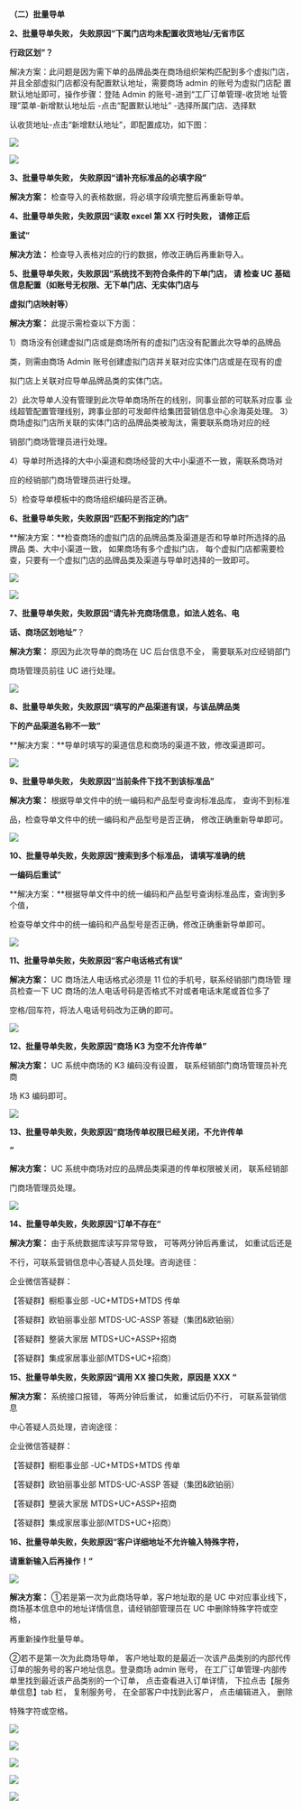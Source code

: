 ﻿
**（二）批量导单**


**2、批量导单失败， 失败原因“下属门店均未配置收货地址/无省市区**

**行政区划”？**

解决方案：此问题是因为需下单的品牌品类在商场组织架构匹配到多个虚拟门店， 并且全部虚拟门店都没有配置默认地址，需要商场 admin 的账号为虚拟门店配   置默认地址即可，操作步骤：登陆 Admin 的账号-进到“工厂订单管理-收货地   址管理”菜单-新增默认地址后 -点击“配置默认地址” -选择所属门店、选择默

认收货地址-点击“新增默认地址”，即配置成功，如下图：

![](Aspose.Words.ccc279fb-21b6-4d82-a8ba-cca70c0b3a4e.001.jpeg)


![](Aspose.Words.ccc279fb-21b6-4d82-a8ba-cca70c0b3a4e.002.jpeg)




<a name="bookmark86"></a>**3、批量导单失败， 失败原因“请补充标准品的必填字段”**

**解决方案：**  检查导入的表格数据，将必填字段填完整后再重新导单。

<a name="bookmark87"></a>**4、批量导单失败，失败原因“读取 excel 第 XX 行时失败， 请修正后**

**重试“**

**解决方法：**  检查导入表格对应的行的数据，修改正确后再重新导入。

<a name="bookmark88"></a>**5、批量导单失败，失败原因“系统找不到符合条件的下单门店， 请 检查 UC 基础信息配置（如账号无权限、无下单门店、无实体门店与**

**虚拟门店映射等）**

**解决方案：**    此提示需检查以下方面：

1）商场没有创建虚拟门店或是商场所有的虚拟门店没有配置此次导单的品牌品

类，则需由商场 Admin 账号创建虚拟门店并关联对应实体门店或是在现有的虚


拟门店上关联对应导单品牌品类的实体门店。

2）此次导单人没有管理到此次导单商场所在的线别，同事业部的可联系对应事  业线超管配置管理线别，跨事业部的可发邮件给集团营销信息中心余海英处理。 3）商场虚拟门店所关联的实体门店的品牌品类被淘汰，需要联系商场对应的经

销部门商场管理员进行处理。

4）导单时所选择的大中小渠道和商场经营的大中小渠道不一致，需联系商场对

应的经销部门商场管理员进行处理。

5）检查导单模板中的商场组织编码是否正确。

<a name="bookmark89"></a>**6、批量导单失败，失败原因“匹配不到指定的门店”**

**解决方案：**检查商场的虚拟门店的品牌品类及渠道是否和导单时所选择的品牌品 类、大中小渠道一致， 如果商场有多个虚拟门店，  每个虚拟门店都需要检查，只要有一个虚拟门店的品牌品类及渠道与导单时选择的一致即可。

![](Aspose.Words.ccc279fb-21b6-4d82-a8ba-cca70c0b3a4e.003.jpeg)


![](Aspose.Words.ccc279fb-21b6-4d82-a8ba-cca70c0b3a4e.004.jpeg)

<a name="bookmark90"></a>**7、批量导单失败，失败原因“请先补充商场信息，如法人姓名、电**

**话、商场区划地址”**？

**解决方案：**  原因为此次导单的商场在 UC 后台信息不全，  需要联系对应经销部门

商场管理员前往 UC 进行处理。

![](Aspose.Words.ccc279fb-21b6-4d82-a8ba-cca70c0b3a4e.005.jpeg)


<a name="bookmark91"></a>**8、批量导单失败，失败原因“填写的产品渠道有误，与该品牌品类**

**下的产品渠道名称不一致”**

**解决方案：**导单时填写的渠道信息和商场的渠道不致，修改渠道即可。

![](Aspose.Words.ccc279fb-21b6-4d82-a8ba-cca70c0b3a4e.003.jpeg)




<a name="bookmark92"></a>**9、批量导单失败， 失败原因“当前条件下找不到该标准品”**

**解决方案：** 根据导单文件中的统一编码和产品型号查询标准品库， 查询不到标准

品，检查导单文件中的统一编码和产品型号是否正确， 修改正确重新导单即可。

![](Aspose.Words.ccc279fb-21b6-4d82-a8ba-cca70c0b3a4e.006.jpeg)




<a name="bookmark93"></a>**10、批量导单失败，失败原因“搜索到多个标准品， 请填写准确的统**

**一编码后重试”**

**解决方案：**根据导单文件中的统一编码和产品型号查询标准品库，查询到多个值，


检查导单文件中的统一编码和产品型号是否正确，修改正确重新导单即可。

![](Aspose.Words.ccc279fb-21b6-4d82-a8ba-cca70c0b3a4e.006.jpeg)

<a name="bookmark94"></a>**11、批量导单失败，失败原因“客户电话格式有误”**

**解决方案：**  UC 商场法人电话格式必须是 11 位的手机号，联系经销部门商场管 理员检查一下 UC 商场的法人电话号码是否格式不对或者电话末尾或首位多了

空格/回车符，将法人电话号码改为正确的即可。

![](Aspose.Words.ccc279fb-21b6-4d82-a8ba-cca70c0b3a4e.007.jpeg)




<a name="bookmark95"></a>**12、批量导单失败，失败原因“商场 K3 为空不允许传单”**

**解决方案：** UC 系统中商场的 K3 编码没有设置， 联系经销部门商场管理员补充商

场 K3 编码即可。


![](Aspose.Words.ccc279fb-21b6-4d82-a8ba-cca70c0b3a4e.008.jpeg)




<a name="bookmark96"></a>**13、批量导单失败，失败原因“商场传单权限已经关闭，不允许传单**

**“**

**解决方案：**  UC 系统中商场对应的品牌品类渠道的传单权限被关闭，  联系经销部

门商场管理员处理。

![](Aspose.Words.ccc279fb-21b6-4d82-a8ba-cca70c0b3a4e.009.jpeg)

<a name="bookmark97"></a>**14、批量导单失败，失败原因“订单不存在“**

**解决方案：** 由于系统数据库读写异常导致，  可等两分钟后再重试，  如重试后还是

不行，可联系营销信息中心答疑人员处理。咨询途径：

企业微信答疑群：

【答疑群】橱柜事业部 -UC+MTDS+MTDS 传单

【答疑群】欧铂丽事业部 MTDS-UC-ASSP 答疑（集团&欧铂丽）

【答疑群】整装大家居 MTDS+UC+ASSP+招商


【答疑群】集成家居事业部(MTDS+UC+招商）




<a name="bookmark98"></a>**15、批量导单失败，失败原因“调用 XX 接口失败，原因是 XXX “**

**解决方案：**  系统接口报错，  等两分钟后重试，  如重试后仍不行，  可联系营销信息

中心答疑人员处理，咨询途径：

企业微信答疑群：

【答疑群】橱柜事业部 -UC+MTDS+MTDS 传单

【答疑群】欧铂丽事业部 MTDS-UC-ASSP 答疑（集团&欧铂丽）

【答疑群】整装大家居 MTDS+UC+ASSP+招商

【答疑群】集成家居事业部(MTDS+UC+招商）




<a name="bookmark99"></a>**16、批量导单失败，失败原因“客户详细地址不允许输入特殊字符，**

**请重新输入后再操作！“**

![](Aspose.Words.ccc279fb-21b6-4d82-a8ba-cca70c0b3a4e.010.jpeg)

**解决方案：**  ①若是第一次为此商场导单，客户地址取的是  UC  中对应事业线下， 商场基本信息中的地址详情信息，请经销部管理员在 UC 中删除特殊字符或空格，

再重新操作批量导单。


②若不是第一次为此商场导单， 客户地址取的是最近一次该产品类别的内部代传 订单的服务号的客户地址信息。登录商场 admin 账号， 在工厂订单管理-内部传 单里找到最近该产品类别的一个订单， 点击查看进入订单详情，  下拉点击【服务 单信息】tab 栏， 复制服务号，  在全部客户中找到此客户，  点击编辑进入，  删除

特殊字符或空格。



![](Aspose.Words.ccc279fb-21b6-4d82-a8ba-cca70c0b3a4e.011.jpeg)

![](Aspose.Words.ccc279fb-21b6-4d82-a8ba-cca70c0b3a4e.012.jpeg)


![](Aspose.Words.ccc279fb-21b6-4d82-a8ba-cca70c0b3a4e.013.jpeg)

![](Aspose.Words.ccc279fb-21b6-4d82-a8ba-cca70c0b3a4e.014.jpeg)


![](Aspose.Words.ccc279fb-21b6-4d82-a8ba-cca70c0b3a4e.015.jpeg)

